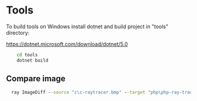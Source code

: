 # Tools

To build tools on Windows install dotnet and build project in "tools" directory:

https://dotnet.microsoft.com/download/dotnet/5.0

```cmd
    cd tools 
    dotnet build
```

## Compare image

```cmd
  ray ImageDiff --source "c\c-raytracer.bmp" --target "php\php-ray-tracer.bmp"
```


